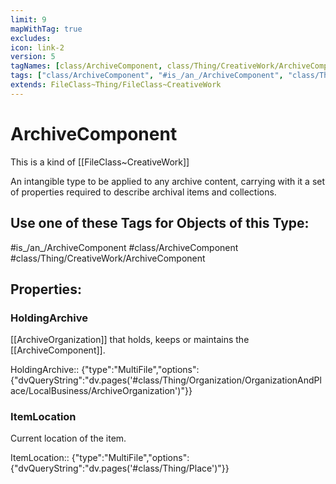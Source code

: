 ```yaml
---
limit: 9
mapWithTag: true
excludes:
icon: link-2
version: 5
tagNames: [class/ArchiveComponent, class/Thing/CreativeWork/ArchiveComponent, is_an_/ArchiveComponent, schema-org/ArchiveComponent]
tags: ["class/ArchiveComponent", "#is_/an_/ArchiveComponent", "class/Thing/CreativeWork/ArchiveComponent"]
extends: FileClass~Thing/FileClass~CreativeWork
---
```


# ArchiveComponent
This is a kind of [[FileClass~CreativeWork]]

An intangible type to be applied to any archive content, carrying with it a set of properties required to describe archival items and collections.


## Use one of these Tags for Objects of this Type:

#is_/an_/ArchiveComponent
#class/ArchiveComponent
#class/Thing/CreativeWork/ArchiveComponent

## Properties:

### HoldingArchive
[[ArchiveOrganization]] that holds, keeps or maintains the [[ArchiveComponent]].

HoldingArchive:: {"type":"MultiFile","options":{"dvQueryString":"dv.pages('#class/Thing/Organization/OrganizationAndPlace/LocalBusiness/ArchiveOrganization')"}}

### ItemLocation
Current location of the item.

ItemLocation:: {"type":"MultiFile","options":{"dvQueryString":"dv.pages('#class/Thing/Place')"}}



